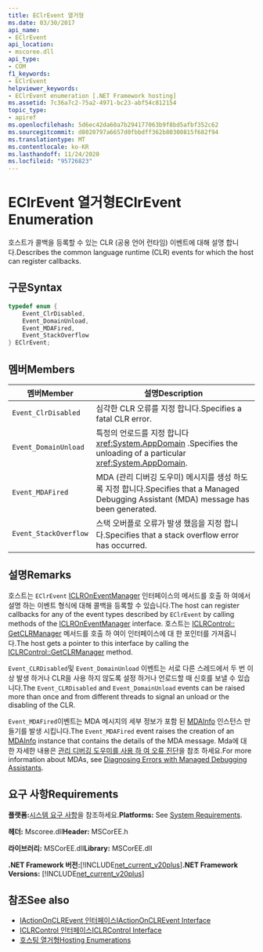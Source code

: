 ```yaml
---
title: EClrEvent 열거형
ms.date: 03/30/2017
api_name:
- EClrEvent
api_location:
- mscoree.dll
api_type:
- COM
f1_keywords:
- EClrEvent
helpviewer_keywords:
- EClrEvent enumeration [.NET Framework hosting]
ms.assetid: 7c36a7c2-75a2-4971-bc23-abf54c812154
topic_type:
- apiref
ms.openlocfilehash: 5d6ec42da60a7b294177063b9f8bd5afbf352c62
ms.sourcegitcommit: d8020797a6657d0fbbdff362b80300815f682f94
ms.translationtype: MT
ms.contentlocale: ko-KR
ms.lasthandoff: 11/24/2020
ms.locfileid: "95726823"
---
```

# <a name="eclrevent-enumeration"></a><span data-ttu-id="b96ef-102">EClrEvent 열거형</span><span class="sxs-lookup"><span data-stu-id="b96ef-102">EClrEvent Enumeration</span></span>

<span data-ttu-id="b96ef-103">호스트가 콜백을 등록할 수 있는 CLR (공용 언어 런타임) 이벤트에 대해 설명 합니다.</span><span class="sxs-lookup"><span data-stu-id="b96ef-103">Describes the common language runtime (CLR) events for which the host can register callbacks.</span></span>  
  
## <a name="syntax"></a><span data-ttu-id="b96ef-104">구문</span><span class="sxs-lookup"><span data-stu-id="b96ef-104">Syntax</span></span>  
  
```cpp  
typedef enum {  
    Event_ClrDisabled,  
    Event_DomainUnload,  
    Event_MDAFired,  
    Event_StackOverflow  
} EClrEvent;  
```  
  
## <a name="members"></a><span data-ttu-id="b96ef-105">멤버</span><span class="sxs-lookup"><span data-stu-id="b96ef-105">Members</span></span>  
  
|<span data-ttu-id="b96ef-106">멤버</span><span class="sxs-lookup"><span data-stu-id="b96ef-106">Member</span></span>|<span data-ttu-id="b96ef-107">설명</span><span class="sxs-lookup"><span data-stu-id="b96ef-107">Description</span></span>|  
|------------|-----------------|  
|`Event_ClrDisabled`|<span data-ttu-id="b96ef-108">심각한 CLR 오류를 지정 합니다.</span><span class="sxs-lookup"><span data-stu-id="b96ef-108">Specifies a fatal CLR error.</span></span>|  
|`Event_DomainUnload`|<span data-ttu-id="b96ef-109">특정의 언로드를 지정 합니다 <xref:System.AppDomain> .</span><span class="sxs-lookup"><span data-stu-id="b96ef-109">Specifies the unloading of a particular <xref:System.AppDomain>.</span></span>|  
|`Event_MDAFired`|<span data-ttu-id="b96ef-110">MDA (관리 디버깅 도우미) 메시지를 생성 하도록 지정 합니다.</span><span class="sxs-lookup"><span data-stu-id="b96ef-110">Specifies that a Managed Debugging Assistant (MDA) message has been generated.</span></span>|  
|`Event_StackOverflow`|<span data-ttu-id="b96ef-111">스택 오버플로 오류가 발생 했음을 지정 합니다.</span><span class="sxs-lookup"><span data-stu-id="b96ef-111">Specifies that a stack overflow error has occurred.</span></span>|  
  
## <a name="remarks"></a><span data-ttu-id="b96ef-112">설명</span><span class="sxs-lookup"><span data-stu-id="b96ef-112">Remarks</span></span>  

 <span data-ttu-id="b96ef-113">호스트는 `EClrEvent` [ICLROnEventManager](iclroneventmanager-interface.md) 인터페이스의 메서드를 호출 하 여에서 설명 하는 이벤트 형식에 대해 콜백을 등록할 수 있습니다.</span><span class="sxs-lookup"><span data-stu-id="b96ef-113">The host can register callbacks for any of the event types described by `EClrEvent` by calling methods of the [ICLROnEventManager](iclroneventmanager-interface.md) interface.</span></span> <span data-ttu-id="b96ef-114">호스트는 [ICLRControl:: GetCLRManager](iclrcontrol-getclrmanager-method.md) 메서드를 호출 하 여이 인터페이스에 대 한 포인터를 가져옵니다.</span><span class="sxs-lookup"><span data-stu-id="b96ef-114">The host gets a pointer to this interface by calling the [ICLRControl::GetCLRManager](iclrcontrol-getclrmanager-method.md) method.</span></span>  
  
 <span data-ttu-id="b96ef-115">`Event_CLRDisabled`및 `Event_DomainUnload` 이벤트는 서로 다른 스레드에서 두 번 이상 발생 하거나 CLR을 사용 하지 않도록 설정 하거나 언로드할 때 신호를 보낼 수 있습니다.</span><span class="sxs-lookup"><span data-stu-id="b96ef-115">The `Event_CLRDisabled` and `Event_DomainUnload` events can be raised more than once and from different threads to signal an unload or the disabling of the CLR.</span></span>  
  
 <span data-ttu-id="b96ef-116">`Event_MDAFired`이벤트는 MDA 메시지의 세부 정보가 포함 된 [MDAInfo](mdainfo-structure.md) 인스턴스 만들기를 발생 시킵니다.</span><span class="sxs-lookup"><span data-stu-id="b96ef-116">The `Event_MDAFired` event raises the creation of an [MDAInfo](mdainfo-structure.md) instance that contains the details of the MDA message.</span></span> <span data-ttu-id="b96ef-117">Mda에 대 한 자세한 내용은 [관리 디버깅 도우미를 사용 하 여 오류 진단](../../debug-trace-profile/diagnosing-errors-with-managed-debugging-assistants.md)을 참조 하세요.</span><span class="sxs-lookup"><span data-stu-id="b96ef-117">For more information about MDAs, see [Diagnosing Errors with Managed Debugging Assistants](../../debug-trace-profile/diagnosing-errors-with-managed-debugging-assistants.md).</span></span>  
  
## <a name="requirements"></a><span data-ttu-id="b96ef-118">요구 사항</span><span class="sxs-lookup"><span data-stu-id="b96ef-118">Requirements</span></span>  

 <span data-ttu-id="b96ef-119">**플랫폼:**[시스템 요구 사항](../../get-started/system-requirements.md)을 참조하세요.</span><span class="sxs-lookup"><span data-stu-id="b96ef-119">**Platforms:** See [System Requirements](../../get-started/system-requirements.md).</span></span>  
  
 <span data-ttu-id="b96ef-120">**헤더:** Mscoree.dll</span><span class="sxs-lookup"><span data-stu-id="b96ef-120">**Header:** MSCorEE.h</span></span>  
  
 <span data-ttu-id="b96ef-121">**라이브러리:** MSCorEE.dll</span><span class="sxs-lookup"><span data-stu-id="b96ef-121">**Library:** MSCorEE.dll</span></span>  
  
 <span data-ttu-id="b96ef-122">**.NET Framework 버전:**[!INCLUDE[net_current_v20plus](../../../../includes/net-current-v20plus-md.md)]</span><span class="sxs-lookup"><span data-stu-id="b96ef-122">**.NET Framework Versions:** [!INCLUDE[net_current_v20plus](../../../../includes/net-current-v20plus-md.md)]</span></span>  
  
## <a name="see-also"></a><span data-ttu-id="b96ef-123">참조</span><span class="sxs-lookup"><span data-stu-id="b96ef-123">See also</span></span>

- [<span data-ttu-id="b96ef-124">IActionOnCLREvent 인터페이스</span><span class="sxs-lookup"><span data-stu-id="b96ef-124">IActionOnCLREvent Interface</span></span>](iactiononclrevent-interface.md)
- [<span data-ttu-id="b96ef-125">ICLRControl 인터페이스</span><span class="sxs-lookup"><span data-stu-id="b96ef-125">ICLRControl Interface</span></span>](iclrcontrol-interface.md)
- [<span data-ttu-id="b96ef-126">호스팅 열거형</span><span class="sxs-lookup"><span data-stu-id="b96ef-126">Hosting Enumerations</span></span>](hosting-enumerations.md)
